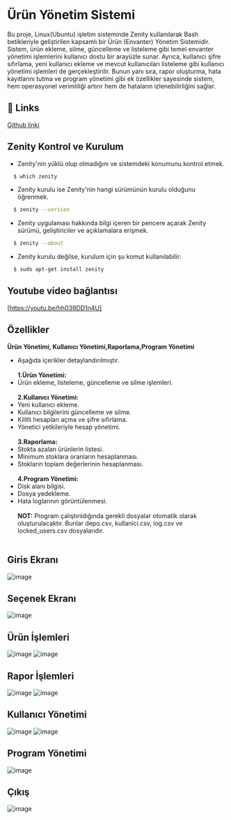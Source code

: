 # Ürün Yönetim Sistemi
   Bu proje, Linux(Ubuntu) işletim sisteminde Zenity kullanılarak Bash betikleriyle geliştirilen kapsamlı bir Ürün (Envanter) Yönetim Sistemidir. Sistem, ürün ekleme, silme, güncelleme ve listeleme gibi temel envanter yönetimi işlemlerini kullanıcı dostu bir arayüzle sunar. Ayrıca, kullanıcı şifre sıfırlama, yeni kullanıcı ekleme ve mevcut kullanıcıları listeleme gibi kullanıcı yönetimi işlemleri de gerçekleştirilir. Bunun yanı sıra, rapor oluşturma, hata kayıtlarını tutma ve program yönetimi gibi ek özellikler sayesinde sistem, hem operasyonel verimliliği artırır hem de hataların izlenebilirliğini sağlar.
## 🔗 Links
[Github linki](https://github.com/Esra-ilboga/Urun-Yonetim-Sistemi.git)
## Zenity Kontrol ve Kurulum
+ Zenity'nin yüklü olup olmadığını ve sistemdeki konumunu kontrol etmek.
```bash
  $ which zenity
```
+ Zenity kurulu ise Zenity'nin hangi sürümünün kurulu olduğunu öğrenmek.
```bash
  $ zenity --version
```
+ Zenity uygulaması hakkında bilgi içeren bir pencere açarak Zenity sürümü, geliştiriciler ve açıklamalara erişmek.
```bash
  $ zenity --about
```
+ Zenity kurulu değilse, kurulum için şu komut kullanılabilir:
```bash
  $ sudo apt-get install zenity
```
## Youtube video bağlantısı
[https://youtu.be/hh039DD1n4U]
</br>
## Özellikler
**Ürün Yönetimi, Kullanıcı Yönetimi,Raporlama,Program Yönetimi**
 + Aşağıda içerikler detaylandırılmıştır.</br></br>
 **1.Ürün Yönetimi:**
 + Ürün ekleme, listeleme, güncelleme ve silme işlemleri. </br></br>
**2.Kullanıcı Yönetimi:**
 + Yeni kullanıcı ekleme.
 + Kullanıcı bilgilerini güncelleme ve silme.
 + Kilitli hesapları açma ve şifre sıfırlama.
 + Yönetici yetkileriyle hesap yönetimi. </br></br>
**3.Raporlama:**
 + Stokta azalan ürünlerin listesi.
 + Minimum stoklara oranların hesaplanması.
 + Stokların toplam değerlerinin hesaplanması. </br></br>
**4.Program Yönetimi:**
 + Disk alanı bilgisi.
 + Dosya yedekleme.
 + Hata loglarının görüntülenmesi. </br></br>
**NOT:** Program çalıştırıldığında gerekli dosyalar otomatik olarak oluşturulacaktır. Bunlar depo.csv, kullanici.csv, log.csv ve locked_users.csv dosyalarıdır.</br></br>
## Giris Ekranı
![image](https://github.com/user-attachments/assets/a2ec4880-9a03-4014-afd0-18b01f661dbf)
</br>
## Seçenek Ekranı
![image](https://github.com/user-attachments/assets/c3164a8b-6e38-4ee7-bbf6-d3a295a96a62)
</br>
## Ürün İşlemleri
![image](https://github.com/user-attachments/assets/b4a6dac4-41d6-463e-a6f5-313881ad4c11)
![image](https://github.com/user-attachments/assets/05663d44-935a-418d-9288-403089b6ae70)
</br>
## Rapor İşlemleri
![image](https://github.com/user-attachments/assets/f78f0140-58a9-455b-9aaa-4b0d88e68a14)
![image](https://github.com/user-attachments/assets/e03dcc68-3ae2-41fb-aac3-abf72a41017a)
</br>
## Kullanıcı Yönetimi
![image](https://github.com/user-attachments/assets/2fc84e3d-5b0a-49fb-9197-73951d555ee6)
![image](https://github.com/user-attachments/assets/f159c3b9-77e7-40a3-acf5-3baea1ac509d)
</br>
## Program Yönetimi
![image](https://github.com/user-attachments/assets/d29a87a9-5afb-4894-bd51-32ce4ca43ee9)
</br>
## Çıkış
![image](https://github.com/user-attachments/assets/5770c8f9-ea11-4278-ba28-dee307084004)
</br>








